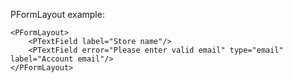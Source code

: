 PFormLayout example:

```vue
<PFormLayout>
    <PTextField label="Store name"/>
    <PTextField error="Please enter valid email" type="email" label="Account email"/>
</PFormLayout>
```